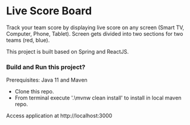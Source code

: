 # Live Score Board

Track your team score by displaying live score on any screen (Smart TV, Computer, Phone, Tablet). Screen gets divided into two sections for two teams (red, blue).

This project is built based on Spring and ReactJS.

### Build and Run this project?

Prerequisites: Java 11 and Maven

* Clone this repo.
* From terminal execute '.\mvnw clean install' to install in local maven repo.

Access application at http://localhost:3000

